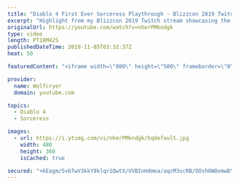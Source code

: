 ```yaml
---
title: "Diablo 4 First Ever Sorceress Playthrough - Blizzcon 2019 Twitch VOD Highlight"
excerpt: "Highlight from my Blizzcon 2019 Twitch stream showcasing the first ever gameplay of the Sorceress in Diablo 4! Thanks for checking out this video and please ..."
originalUrl: https://youtube.com/watch?v=nherPMkndgk
type: video
length: PT18M42S
publishedDateTime: 2019-11-05T03:32:37Z
heat: 50

featuredContent: "<iframe width=\"800\" height=\"500\" frameborder=\"0\" src=\"https://www.youtube.com/embed/nherPMkndgk\" allow=\"accelerometer; autoplay; encrypted-media; gyroscope; picture-in-picture\" allowfullscreen></iframe>"

provider:
  name: Wolfcryer
  domain: youtube.com

topics:
  - Diablo 4
  - Sorceress

images:
  - url: https://i.ytimg.com/vi/nherPMkndgk/hqdefault.jpg
    width: 480
    height: 360
    isCached: true

secured: "+6Eagm/5vbTwV3kkY9klqr1QwtX/VVBInHdmea/aqcM3scRB/OOshOWOxmwDYfMlXDjNAjkwyGRSuJBSBCz2ikGqhpAM3nHLW855ErbzKIeeg+n13wGois74aGWhjw/1GWDEohY3cUFa9LzPxYO0T1FJ13c7QzBZVdEvzFKDEJHr57lZul4Ps38lWo/oBQFRqYRYz7K7OrfgnnWmIMF5oRoYAUVNcDx63nIabpVpCE8/FYbrNsI1T5THs/O4CMSPWCnzmaKnrJiJ/FuCFKIl8TeD1TX8l9vNUkSFjwfL6HWKUhS2lPwsAVXkSz/svEHrCMc1TQF9o8OpJP/8Upkzrl66st16/hDTVahOe3ArnErOzkbXJM7oLHcCI26Fqzyss9Ebta3zqTMT03s4a7QmQz6/PwfGfudbR+/20OI0J4k=;obc0z27Ixkzn68Z5GTvKAg=="
---
```


